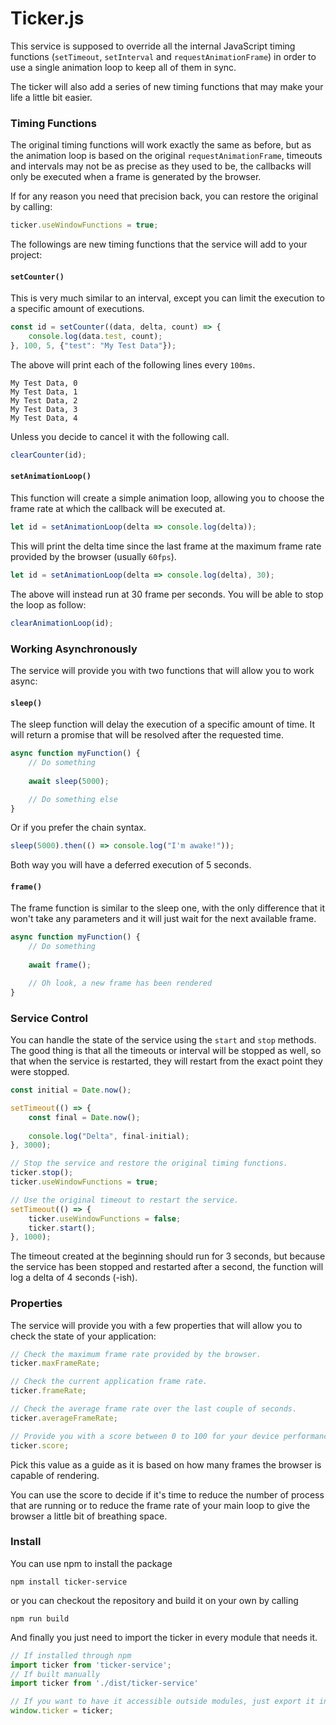 # Ticker.js
This service is supposed to override all the internal JavaScript timing functions (`setTimeout`, `setInterval` and `requestAnimationFrame`) in order to use a single animation loop to keep all of them in sync.

The ticker will also add a series of new timing functions that may make your life a little bit easier.

### Timing Functions

The original timing functions will work exactly the same as before, but as the animation loop is based on the original `requestAnimationFrame`, timeouts and intervals may not be as precise as they used to be, the callbacks will only be executed when a frame is generated by the browser.

If for any reason you need that precision back, you can restore the original by calling:
```javascript
ticker.useWindowFunctions = true;
```
The followings are new timing functions that the service will add to your project:

#### `setCounter()`
This is very much similar to an interval, except you can limit the execution to a specific amount of executions.

```javascript
const id = setCounter((data, delta, count) => {
    console.log(data.test, count);
}, 100, 5, {"test": "My Test Data"});
```

The above will print each of the following lines every `100ms`.

```
My Test Data, 0
My Test Data, 1
My Test Data, 2
My Test Data, 3
My Test Data, 4
```

Unless you decide to cancel it with the following call.
```javascript
clearCounter(id);
```

#### `setAnimationLoop()`
This function will create a simple animation loop, allowing you to choose the frame rate at which the callback will be executed at.

```javascript
let id = setAnimationLoop(delta => console.log(delta));
```
This will print the delta time since the last frame at the maximum frame rate provided by the browser (usually `60fps`).

```javascript
let id = setAnimationLoop(delta => console.log(delta), 30);
```
The above will instead run at 30 frame per seconds. You will be able to stop the loop as follow:
```javascript
clearAnimationLoop(id);
``` 

### Working Asynchronously
The service will provide you with two functions that will allow you to work async:
#### `sleep()`
The sleep function will delay the execution of a specific amount of time. It will return a promise that will be resolved after the requested time.
```javascript
async function myFunction() {
    // Do something
    
    await sleep(5000);

    // Do something else
}
```

Or if you prefer the chain syntax.
```javascript
sleep(5000).then(() => console.log("I'm awake!"));
```
Both way you will have a deferred execution of 5 seconds.

#### `frame()`
The frame function is similar to the sleep one, with the only difference that it won't take any parameters and it will just wait for the next available frame.
```javascript
async function myFunction() {
    // Do something
    
    await frame();

    // Oh look, a new frame has been rendered
}
```
### Service Control
You can handle the state of the service using the `start` and `stop` methods. The good thing is that all the timeouts or interval will be stopped as well, so that when the service is restarted, they will restart from the exact point they were stopped.
```javascript
const initial = Date.now();

setTimeout(() => {
    const final = Date.now();
    
    console.log("Delta", final-initial);
}, 3000);

// Stop the service and restore the original timing functions.
ticker.stop();
ticker.useWindowFunctions = true;

// Use the original timeout to restart the service.
setTimeout(() => {
    ticker.useWindowFunctions = false;
    ticker.start();
}, 1000);
```
The timeout created at the beginning should run for 3 seconds, but because the service has been stopped and restarted after a second, the function will log a delta of 4 seconds (-ish).
### Properties
The service will provide you with a few properties that will allow you to check the state of your application:
```javascript
// Check the maximum frame rate provided by the browser.
ticker.maxFrameRate;

// Check the current application frame rate.
ticker.frameRate;

// Check the average frame rate over the last couple of seconds.
ticker.averageFrameRate;

// Provide you with a score between 0 to 100 for your device performance.
ticker.score;
```
Pick this value as a guide as it is based on how many frames the browser is capable of rendering.

You can use the score to decide if it's time to reduce the number of process that are running or to reduce the frame rate of your main loop to give the browser a little bit of breathing space.
### Install
You can use npm to install the package
```
npm install ticker-service
```
or you can checkout the repository and build it on your own by calling
```
npm run build
```
And finally you just need to import the ticker in every module that needs it.
```javascript
// If installed through npm
import ticker from 'ticker-service';
// If built manually
import ticker from './dist/ticker-service'

// If you want to have it accessible outside modules, just export it into the Window object.
window.ticker = ticker;
```